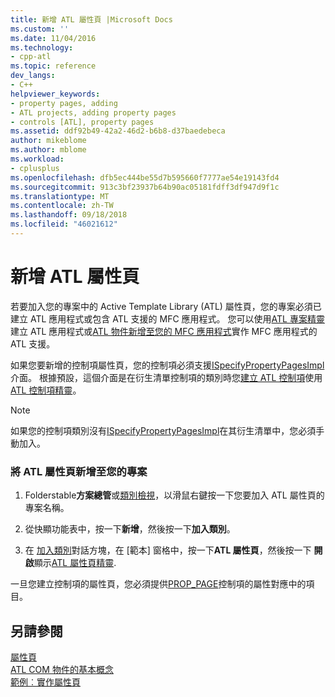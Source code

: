 ```yaml
---
title: 新增 ATL 屬性頁 |Microsoft Docs
ms.custom: ''
ms.date: 11/04/2016
ms.technology:
- cpp-atl
ms.topic: reference
dev_langs:
- C++
helpviewer_keywords:
- property pages, adding
- ATL projects, adding property pages
- controls [ATL], property pages
ms.assetid: ddf92b49-42a2-46d2-b6b8-d37baedebeca
author: mikeblome
ms.author: mblome
ms.workload:
- cplusplus
ms.openlocfilehash: dfb5ec444be55d7b595660f7777ae54e19143fd4
ms.sourcegitcommit: 913c3bf23937b64b90ac05181fdff3df947d9f1c
ms.translationtype: MT
ms.contentlocale: zh-TW
ms.lasthandoff: 09/18/2018
ms.locfileid: "46021612"
---
```

# <a name="adding-an-atl-property-page"></a>新增 ATL 屬性頁

若要加入您的專案中的 Active Template Library (ATL) 屬性頁，您的專案必須已建立 ATL 應用程式或包含 ATL 支援的 MFC 應用程式。 您可以使用[ATL 專案精靈](../../atl/reference/atl-project-wizard.md)建立 ATL 應用程式或[ATL 物件新增至您的 MFC 應用程式](../../mfc/reference/adding-atl-support-to-your-mfc-project.md)實作 MFC 應用程式的 ATL 支援。

如果您要新增的控制項屬性頁，您的控制項必須支援[ISpecifyPropertyPagesImpl](../../atl/reference/ispecifypropertypagesimpl-class.md)介面。 根據預設，這個介面是在衍生清單控制項的類別時您[建立 ATL 控制項](../../atl/reference/adding-an-atl-control.md)使用[ATL 控制項精靈](../../atl/reference/atl-control-wizard.md)。

> [!NOTE]
>  如果您的控制項類別沒有[ISpecifyPropertyPagesImpl](../../atl/reference/ispecifypropertypagesimpl-class.md)在其衍生清單中，您必須手動加入。

### <a name="to-add-an-atl-property-page-to-your-project"></a>將 ATL 屬性頁新增至您的專案

1. Folderstable**方案總管**或[類別檢視](/visualstudio/ide/viewing-the-structure-of-code)，以滑鼠右鍵按一下您要加入 ATL 屬性頁的專案名稱。

2. 從快顯功能表中，按一下**新增**，然後按一下**加入類別**。

3. 在 [加入類別](../../ide/add-class-dialog-box.md)對話方塊，在 [範本] 窗格中，按一下**ATL 屬性頁**，然後按一下 **開啟**顯示[ATL 屬性頁精靈](../../atl/reference/atl-property-page-wizard.md).

一旦您建立控制項的屬性頁，您必須提供[PROP_PAGE](property-map-macros.md#prop_page)控制項的屬性對應中的項目。

## <a name="see-also"></a>另請參閱

[屬性頁](../../atl/atl-com-property-pages.md)<br/>
[ATL COM 物件的基本概念](../../atl/fundamentals-of-atl-com-objects.md)<br/>
[範例︰實作屬性頁](../../atl/example-implementing-a-property-page.md)

